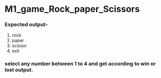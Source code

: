 # M1_game_Rock_paper_Scissors
### Expected output- 
1. rock
2. paper
3. scissor
4. exit
### select any number between 1 to 4 and get according to win or lost output.
